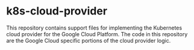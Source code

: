 # k8s-cloud-provider

This repository contains support files for implementing the Kubernetes cloud
provider for the Google Cloud Platform. The code in this repository are the
Google Cloud specific portions of the cloud provider logic.
